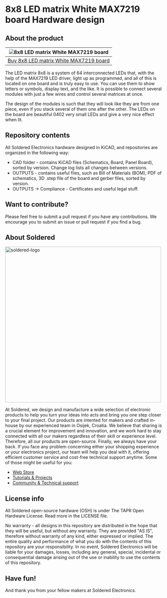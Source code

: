 # 8x8 LED matrix White MAX7219 board Hardware design

## About the product

| ![8x8 LED matrix White MAX7219 board](https://github.com/SolderedElectronics/8x8-LED-matrix-White-MAX7219-board-hardware-design/blob/main/OUTPUTS/V1.1.1/333151.jpg?raw=true) |
| :----------------------------------------------------------: |
|      [Buy 8x8 LED matrix White MAX7219 board](https://www.solde.red/333151)      |

The LED matrix 8x8 is a system of 64 interconnected LEDs that, with the help of the MAX7219 LED driver, light up as programmed, and all of this is located on one board and is truly easy to use. You can use them to show letters or symbols, display text, and the like. It is possible to connect several modules with just a few wires and control several matrices at once.




The design of the modules is such that they will look like they are from one piece, even if you stack several of them one after the other. The LEDs on the board are beautiful 0402 very small LEDs and give a very nice effect when lit.

## Repository contents

All Soldered Electronics hardware designed in KiCAD, and repositories are organized in the following way:

- CAD folder - contains KiCAD files (Schematics, Board, Panel Board), sorted by version. Change log lists all changes between versions.
- OUTPUTS - contains useful files, such as Bill of Materials (BOM), PDF of schematics, 3D .step file of the board and gerber files, sorted by version. 
- OUTPUTS -> Compliance - Certificates and useful legal stuff. 

## Want to contribute?

Please feel free to submit a pull request if you have any contributions. We encourage you to submit an issue or pull request if you find a bug. 

## About Soldered

<img src="https://raw.githubusercontent.com/e-radionicacom/Soldered-Generic-Arduino-Library/dev/extras/Soldered-logo-color.png" alt="soldered-logo" width="500"/>

At Soldered, we design and manufacture a wide selection of electronic products to help you turn your ideas into acts and bring you one step closer to your final project. Our products are intented for makers and crafted in-house by our experienced team in Osijek, Croatia. We believe that sharing is a crucial element for improvement and innovation, and we work hard to stay connected with all our makers regardless of their skill or experience level. Therefore, all our products are open-source. Finally, we always have your back. If you face any problem concerning either your shopping experience or your electronics project, our team will help you deal with it, offering efficient customer service and cost-free technical support anytime. Some of those might be useful for you:

- [Web Store](https://www.soldered.com/shop)
- [Tutorials & Projects](https://soldered.com/learn)
- [Community & Technical support](https://soldered.com/community)

## License info

All Soldered open-source hardware (OSH) is under The TAPR Open Hardware License. Read more in the LICENSE file. 

No warranty - all designs in this repository are distributed in the hope that they will be useful, but without any warranty. They are provided "AS IS", therefore without warranty of any kind, either expressed or implied. The entire quality and performance of what you do with the contents of this repository are your responsibility. In no event, Soldered Electronics will be liable for your damages, losses, including any general, special, incidental or consequential damage arising out of the use or inability to use the contents of this repository. 

## Have fun! 
And thank you from your fellow makers at Soldered Electronics.